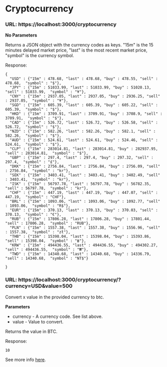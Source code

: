 # Cryptocurrency

### **URL**:  https://localhost:3000/**cryptocurrency**

**No Parameters**

Returns a JSON object with the currency codes as keys. "15m" is the 15 minutes delayed market price, "last" is the most recent market price, "symbol" is the currency symbol.

Response:

```
{
  "USD" : {"15m" : 478.68, "last" : 478.68, "buy" : 478.55, "sell" : 478.68,  "symbol" : "$"},
  "JPY" : {"15m" : 51033.99, "last" : 51033.99, "buy" : 51020.13, "sell" : 51033.99,  "symbol" : "¥"},
  "CNY" : {"15m" : 2937.05, "last" : 2937.05, "buy" : 2936.25, "sell" : 2937.05,  "symbol" : "¥"},
  "SGD" : {"15m" : 605.39, "last" : 605.39, "buy" : 605.22, "sell" : 605.39,  "symbol" : "$"},
  "HKD" : {"15m" : 3709.91, "last" : 3709.91, "buy" : 3708.9, "sell" : 3709.91,  "symbol" : "$"},
  "CAD" : {"15m" : 526.72, "last" : 526.72, "buy" : 526.58, "sell" : 526.72,  "symbol" : "$"},
  "NZD" : {"15m" : 582.26, "last" : 582.26, "buy" : 582.1, "sell" : 582.26,  "symbol" : "$"},
  "AUD" : {"15m" : 524.61, "last" : 524.61, "buy" : 524.46, "sell" : 524.61,  "symbol" : "$"},
  "CLP" : {"15m" : 283014.81, "last" : 283014.81, "buy" : 282937.95, "sell" : 283014.81,  "symbol" : "$"},
  "GBP" : {"15m" : 297.4, "last" : 297.4, "buy" : 297.32, "sell" : 297.4,  "symbol" : "£"},
  "DKK" : {"15m" : 2756.84, "last" : 2756.84, "buy" : 2756.09, "sell" : 2756.84,  "symbol" : "kr"},
  "SEK" : {"15m" : 3403.41, "last" : 3403.41, "buy" : 3402.49, "sell" : 3403.41,  "symbol" : "kr"},
  "ISK" : {"15m" : 56797.78, "last" : 56797.78, "buy" : 56782.35, "sell" : 56797.78,  "symbol" : "kr"},
  "CHF" : {"15m" : 447.19, "last" : 447.19, "buy" : 447.07, "sell" : 447.19,  "symbol" : "CHF"},
  "BRL" : {"15m" : 1093.06, "last" : 1093.06, "buy" : 1092.77, "sell" : 1093.06,  "symbol" : "R$"},
  "EUR" : {"15m" : 370.13, "last" : 370.13, "buy" : 370.03, "sell" : 370.13,  "symbol" : "€"},
  "RUB" : {"15m" : 17806.28, "last" : 17806.28, "buy" : 17801.44, "sell" : 17806.28,  "symbol" : "RUB"},
  "PLN" : {"15m" : 1557.38, "last" : 1557.38, "buy" : 1556.96, "sell" : 1557.38,  "symbol" : "zł"},
  "THB" : {"15m" : 15398.04, "last" : 15398.04, "buy" : 15393.86, "sell" : 15398.04,  "symbol" : "฿"},
  "KRW" : {"15m" : 494436.55, "last" : 494436.55, "buy" : 494302.27, "sell" : 494436.55,  "symbol" : "₩"},
  "TWD" : {"15m" : 14340.68, "last" : 14340.68, "buy" : 14336.79, "sell" : 14340.68,  "symbol" : "NT$"}

}
```

### **URL**:  https://localhost:3000/**cryptocurrency/?currency=USD&value=500**

Convert x value in the provided currency to btc.



**Parameters**

* currency - A currency code. See list above.
* value - Value to convert.

Returns the value in BTC.

Response:

```
10
```
See more info [here](https://www.blockchain.com/api/exchange_rates_api).
